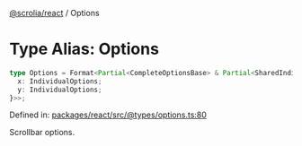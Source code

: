 [@scrolia/react](../README.md) / Options

# Type Alias: Options

```ts
type Options = Format<Partial<CompleteOptionsBase> & Partial<SharedIndividualOptions> & Partial<{
  x: IndividualOptions;
  y: IndividualOptions;
}>>;
```

Defined in: [packages/react/src/@types/options.ts:80](https://github.com/alpheustangs/scrolia/blob/e478c3598c4b753ead9de3dc691e6078680b80a3/packages/react/src/@types/options.ts#L80)

Scrollbar options.
